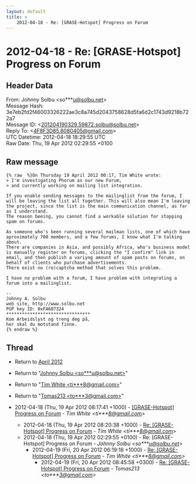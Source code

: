 ```yaml
---
layout: default
title: >
    2012-04-18 - Re: [GRASE-Hotspot] Progress on Forum
---
```


# 2012-04-18 - Re: [GRASE-Hotspot] Progress on Forum

## Header Data

From: Johnny Solbu \<so***u@solbu.net\><br>
Message Hash: 3e7eb2fd2f46003326222ae3c8a745d2043758628d5fa6d2c1743d9218b722a7<br>
Message ID: \<201204190329.59872.solbu@solbu.net\><br>
Reply To: \<4F8F3D85.8080405@gmail.com\><br>
UTC Datetime: 2012-04-18 18:29:55 UTC<br>
Raw Date: Thu, 19 Apr 2012 02:29:55 +0100<br>

## Raw message

```
{% raw  %}On Thursday 19 April 2012 00:17, Tim White wrote:
> I'm investigating Phorum as our new Forum, 
> and currently working on mailing list integration.

If you enable sending messages to the mailinglist from the forum, I will be leaving the list all together. This will also mean I'm leaving the project, since the list is the main communication channel, as far as I understand.
The reason beeing, you cannot find a workable solution for stopping spam on forums.

As someone who's been running several mailman lists, one of which have aproximately 700 members, and a few forums, I know what I'm talking about.
There are companies in Asia, and possibly Africa, who's business model is manually register on forums, clicking the "I confirm" link in email, and then publish a variyng amount of spam posts on forums, on behalf of clients who purchase advertisements.
There exist no (re)captcha method that solves this problem.

I have no problem with a forum, I have problem with integrating a forum into a mailinglist.

-- 
Johnny A. Solbu
web site, http://www.solbu.net
PGP key ID: 0xFA687324
********************************
Kom Arbeidslyst og treng deg på,
her skal du motstand finne.
{% endraw %}
```

## Thread

+ Return to [April 2012](/archive/2012/04)

+ Return to "[Johnny Solbu <so***u<span>@</span>solbu.net>](/authors/so___u_at_solbu_net)"
+ Return to "[Tim White <ti***8<span>@</span>gmail.com>](/authors/ti___8_at_gmail_com)"
+ Return to "[Tomas213 <to***3<span>@</span>gmail.com>](/authors/to___3_at_gmail_com)"

+ 2012-04-18 (Thu, 19 Apr 2012 08:17:41 +1000) - [[GRASE-Hotspot] Progress on Forum](/archive/2012/04/8004b65131b26a89ea0c5c68973d0394941b98643125e36bad249993785d9534) - _Tim White \<ti***8@gmail.com\>_
  + 2012-04-18 (Thu, 19 Apr 2012 08:20:38 +1000) - [Re: [GRASE-Hotspot] Progress on Forum](/archive/2012/04/319eda8ddb069ec5b47408d9c039b1bbcf3337b283ce87defb56bfdb28748db6) - _Tim White \<ti***8@gmail.com\>_
  + 2012-04-18 (Thu, 19 Apr 2012 02:29:55 +0100) - Re: [GRASE-Hotspot] Progress on Forum - _Johnny Solbu \<so***u@solbu.net\>_
    + 2012-04-19 (Fri, 20 Apr 2012 06:19:18 +1000) - [Re: [GRASE-Hotspot] Progress on Forum](/archive/2012/04/276ae249343fa4dc1a2e5f01ea2d2d75a11dee08318bb8bce5e826ec4ae873fe) - _Tim White \<ti***8@gmail.com\>_
      + 2012-04-19 (Fri, 20 Apr 2012 08:45:58 +0300) - [Re: [GRASE-Hotspot] Progress on Forum](/archive/2012/04/b1a710a282d8dcdd4c4d7951f1d601a64eb6e82429e52f4d2c12b576a2fb433d) - _Tomas213 \<to***3@gmail.com\>_

